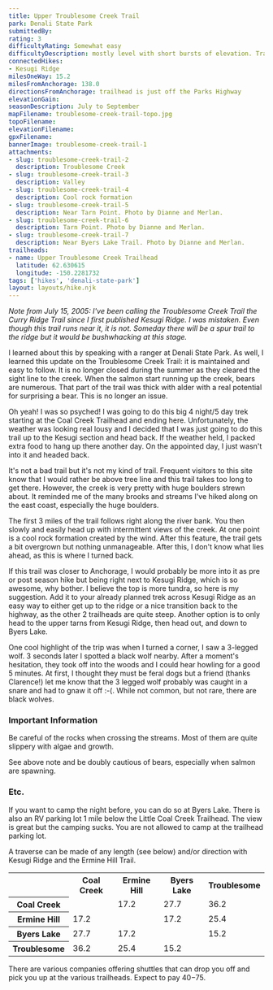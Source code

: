 ```yaml
---
title: Upper Troublesome Creek Trail
park: Denali State Park
submittedBy: 
rating: 3
difficultyRating: Somewhat easy
difficultyDescription: mostly level with short bursts of elevation. Trail is a bit overgrown in middle.
connectedHikes:
- Kesugi Ridge
milesOneWay: 15.2
milesFromAnchorage: 138.0
directionsFromAnchorage: trailhead is just off the Parks Highway
elevationGain: 
seasonDescription: July to September
mapFilename: troublesome-creek-trail-topo.jpg
topoFilename: 
elevationFilename: 
gpxFilename: 
bannerImage: troublesome-creek-trail-1
attachments:
- slug: troublesome-creek-trail-2
  description: Troublesome Creek
- slug: troublesome-creek-trail-3
  description: Valley
- slug: troublesome-creek-trail-4
  description: Cool rock formation
- slug: troublesome-creek-trail-5
  description: Near Tarn Point. Photo by Dianne and Merlan.
- slug: troublesome-creek-trail-6
  description: Tarn Point. Photo by Dianne and Merlan.
- slug: troublesome-creek-trail-7
  description: Near Byers Lake Trail. Photo by Dianne and Merlan.
trailheads:
- name: Upper Troublesome Creek Trailhead
  latitude: 62.630615
  longitude: -150.2281732
tags: ['hikes', 'denali-state-park']
layout: layouts/hike.njk
---
```

*Note from July 15, 2005: I've been calling the Troublesome Creek Trail the Curry Ridge Trail since I first published Kesugi Ridge. I was mistaken. Even though this trail runs near it, it is not. Someday there will be a spur trail to the ridge but it would be bushwhacking at this stage.*

I learned about this by speaking with a ranger at Denali State Park. As well, I learned this update on the Troublesome Creek Trail: it is maintained and easy to follow. It is no longer closed during the summer as they cleared the sight line to the creek. When the salmon start running up the creek, bears are numerous. That part of the trail was thick with alder with a real potential for surprising a bear. This is no longer an issue.

Oh yeah! I was so psyched! I was going to do this big 4 night/5 day trek starting at the Coal Creek Trailhead and ending here. Unfortunately, the weather was looking real lousy and I decided that I was just going to do this trail up to the Kesugi section and head back. If the weather held, I packed extra food to hang up there another day. On the appointed day, I just wasn't into it and headed back.

It's not a bad trail but it's not my kind of trail. Frequent visitors to this site know that I would rather be above tree line and this trail takes too long to get there. However, the creek is very pretty with huge boulders strewn about. It reminded me of the many brooks and streams I've hiked along on the east coast, especially the huge boulders.

The first 3 miles of the trail follows right along the river bank. You then slowly and easily head up with intermittent views of the creek. At one point is a cool rock formation created by the wind. After this feature, the trail gets a bit overgrown but nothing unmanageable. After this, I don't know what lies ahead, as this is where I turned back.

If this trail was closer to Anchorage, I would probably be more into it as pre or post season hike but being right next to Kesugi Ridge, which is so awesome, why bother. I believe the top is more tundra, so here is my suggestion. Add it to your already planned trek across Kesugi Ridge as an easy way to either get up to the ridge or a nice transition back to the highway, as the other 2 trailheads are quite steep. Another option is to only head to the upper tarns from Kesugi Ridge, then head out, and down to Byers Lake.

One cool highlight of the trip was when I turned a corner, I saw a 3-legged wolf. 3 seconds later I spotted a black wolf nearby. After a moment's hesitation, they took off into the woods and I could hear howling for a good 5 minutes. At first, I thought they must be feral dogs but a friend (thanks Clarence!) let me know that the 3 legged wolf probably was caught in a snare and had to gnaw it off :-(. While not common, but not rare, there are black wolves.

### Important Information

Be careful of the rocks when crossing the streams. Most of them are quite slippery with algae and growth.

See above note and be doubly cautious of bears, especially when salmon are spawning.

### Etc.

If you want to camp the night before, you can do so at Byers Lake. There is also an RV parking lot 1 mile below the Little Coal Creek Trailhead. The view is great but the camping sucks. You are not allowed to camp at the trailhead parking lot.

A traverse can be made of any length (see below) and/or direction with Kesugi Ridge and the Ermine Hill Trail.

<table class="table table-striped">
<tbody>
<tr>
<th></th>
<th>Coal Creek</th>
<th>Ermine Hill</th>
<th>Byers Lake</th>
<th>Troublesome</th>
</tr>
<tr>
<th>Coal Creek</th>
<td></td>
<td>17.2</td>
<td>27.7</td>
<td>36.2</td>
</tr>
<tr>
<th>Ermine Hill</th>
<td>17.2</td>
<td></td>
<td>17.2</td>
<td>25.4</td>
</tr>
<tr>
<th>Byers Lake</th>
<td>27.7</td>
<td>17.2</td>
<td></td>
<td>15.2</td>
</tr>
<tr>
<th>Troublesome</th>
<td>36.2</td>
<td>25.4</td>
<td>15.2</td>
<td></td>
</tr>
</tbody>
</table>

There are various companies offering shuttles that can drop you off and pick you up at the various trailheads. Expect to pay $40-$75.